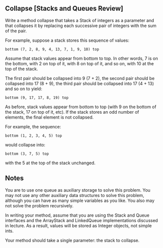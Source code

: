 Collapse [Stacks and Queues Review]
-------------------------------------------------------------------------------
Write a method collapse that takes a Stack of integers as a parameter and that
collapses it by replacing each successive pair of integers with the sum of the
pair. 

For example, suppose a stack stores this sequence of values:

    bottom (7, 2, 8, 9, 4, 13, 7, 1, 9, 10) top

Assume that stack values appear from bottom to top. In other words, 7 is on the
bottom, with 2 on top of it, with 8 on top of it, and so on, with 10 at the top
of the stack.

The first pair should be collapsed into 9 (7 + 2), the second pair should be
collapsed into 17 (8 + 9), the third pair should be collapsed into 17 (4 + 13)
and so on to yield:

    bottom (9, 17, 17, 8, 19) top

As before, stack values appear from bottom to top (with 9 on the bottom of the
stack, 17 on top of it, etc). If the stack stores an odd number of elements,
the final element is not collapsed. 

For example, the sequence:

    bottom (1, 2, 3, 4, 5) top

would collapse into:

    bottom (3, 7, 5) top

with the 5 at the top of the stack unchanged.

Notes
-------------------------------------------------------------------------------
You are to use one queue as auxiliary storage to solve this problem.
You may not use any other auxiliary data structures to solve this problem,
although you can have as many simple variables as you like. You also may not
solve the problem recursively.

In writing your method, assume that you are using the Stack and Queue interfaces
and the ArrayStack and LinkedQueue implementations discussed in lecture. As a
result, values will be stored as Integer objects, not simple ints.

Your method should take a single parameter: the stack to collapse.